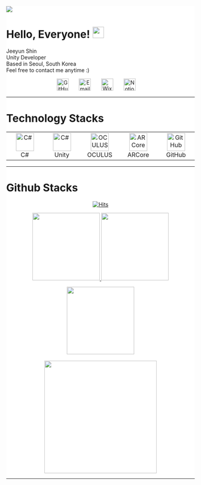 <div style="heght:100%; weight:100%; background-color: white">

<div> <img src = https://capsule-render.vercel.app/api?type=slice&color=auto&height=160&section=header&text=Hi!%20I'm%20Jeeyun!&fontAlign=50&fontAlignY=70&fontSize=90&fontColor=000000> </div>

# Hello, Everyone! <img src="https://raw.githubusercontent.com/MartinHeinz/MartinHeinz/master/wave.gif" width="30px">
Jeeyun Shin<br>
Unity Developer<br>
Based in Seoul, South Korea<br>
Feel free to contact me anytime :)<br>

<p align="center">
  <a href="https://blog.naver.com/punky_rocker/"><img width="32px" alt="GitHub Blog" title="GitHub Blog" src="https://user-images.githubusercontent.com/105025984/191937107-2468ca7d-19ca-4b20-8990-b29eb3aaec43.png"/></a>
  &#8287;&#8287;&#8287;&#8287;&#8287;
  <a href="mailto:jeeyunshin@gmail.com"><img width="32px" alt="Email" title="Send Email" src="https://user-images.githubusercontent.com/87287709/191726139-49455a2a-25e8-4809-9845-13cba8926343.png"/></a>
  &#8287;&#8287;&#8287;&#8287;&#8287;
  <a href="https://jeeyunshin.wixsite.com/portfolio/"><img width="32px" alt="Wixsite" title="Wixsite" src="https://user-images.githubusercontent.com/105025984/192945010-760277ed-388d-4f5c-9997-5442b5b830ce.png"/></a>
  &#8287;&#8287;&#8287;&#8287;&#8287;
  <a href="https://www.notion.so/BUMBALL_MAKER-b81e0c5ec9de49219f71df747440bbb2"><img width="32px" alt="Notion" title="Notion" src="https://user-images.githubusercontent.com/87287709/191731335-a0759d06-6d22-4714-a7bc-55c7db8fc5e0.png"></a>
  &#8287;&#8287;&#8287;&#8287;&#8287;

</p>

---

# Technology Stacks

<table align=center>
  <tr>
    <td align="center" width="96">
      <a href="#macropower-tech">
        <img src="https://user-images.githubusercontent.com/87287709/191778468-58f092e8-2de5-40cf-ae6e-0b58dcd02afe.svg" width="48" height="48" alt="C#" />
      </a>
      <br>C#
    </td>
    <td align="center" width="96">
      <a href="#macropower-tech">
        <img src="https://user-images.githubusercontent.com/105025984/192938387-e4ea27d9-60aa-4eb2-95ff-0010dd26a416.png" width="48" height="48" alt="C#" />
      </a>
      <br>Unity
    </td>
    <td align="center"  width="96">
      <a href="#macropower-tech">
        <img src="https://user-images.githubusercontent.com/87287709/191783843-e6488ef6-87de-4076-9e04-681bdca04469.svg" width="48" height="48" alt="OCULUS" />
      </a>
      <br>OCULUS
    </td>
    <td align="center" width="96">
      <a href="#macropower-tech">
        <img src="https://user-images.githubusercontent.com/87287709/191784318-c271a788-3a10-4b05-8494-3e4c52e80978.png" width="48" height="48" alt="ARCore" />
      </a>
      <br>ARCore
    </td>
    <td align="center" width="96">
      <a href="#macropower-tech" >
        <img src="https://user-images.githubusercontent.com/105025984/192941129-cbed2abd-c1ae-460a-88b9-3b856074df2f.png" width="48" height="48" alt="GitHub" />
      </a>
      <br>GitHub
    </td>
  </tr>
</table>

---

# Github Stacks
  
<div align=center>  

[![Hits](https://hits.seeyoufarm.com/api/count/incr/badge.svg?url=https%3A%2F%2Fgithub.com%2FBumBall-Maker&count_bg=%23CE1FC7&title_bg=%2312BCC2&icon=github.svg&icon_color=%23FFFFFF&title=Visit+Count&edge_flat=true)](https://hits.seeyoufarm.com)<br/>

</div>

<p align = center>
 <a href="https://bumball-maker.github.io/">
  <img height="180em" src="https://github-readme-stats.vercel.app/api?username=BumBall-Maker&show_icons=true&include_all_commits=true&bg_color=30,E41076,3A034B&title_color=fff&text_color=fff">
<img height="180em" src="https://github-readme-stats.vercel.app/api/top-langs/?username=BumBall-Maker&layout=compact&bg_color=30,E41076,3A034B&title_color=fff&text_color=fff">
</a></p>

<p align = "center">
 <img height="180em" src="https://github-readme-streak-stats.herokuapp.com/?user=BumBall-Maker&show_icons=true&locale=en&layout=compact&theme=radical&line_height=0"/>
 <br></br>
 <img height="300em" src="https://activity-graph.herokuapp.com/graph?username=BumBall-Maker&theme=redical">
</p> 

---
</div>
